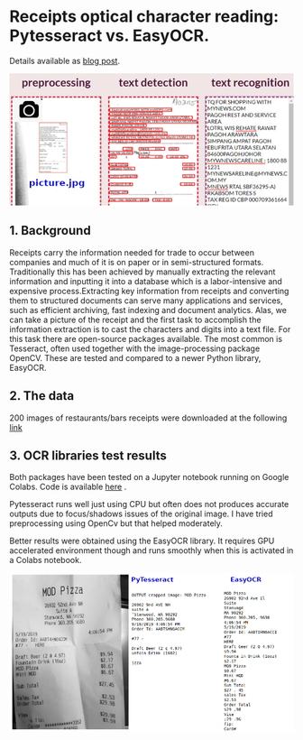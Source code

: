 # Receipts optical character reading: Pytesseract vs. EasyOCR.

Details available as [blog post](https://m-berta.medium.com/optical-character-recognition-ocr-pytesseract-vs-easyocr-5df810c6c91c).

![process](ocrprocess.png)

## 1. Background
Receipts carry the information needed for trade to occur between companies and much of it is on paper or in semi-structured formats. Traditionally this has been achieved by manually extracting the relevant information and inputting it into a database which is a labor-intensive and expensive process.Extracting key information from receipts and converting them to structured documents can serve many applications and services, such as efficient archiving, fast indexing and document analytics. Alas, we can take a picture of the receipt and the first task to accomplish the information extraction is to cast the characters and digits into a text file. For this task there are open-source packages available. The most common is Tesseract, often used together with the image-processing package OpenCV. These are tested and compared to a newer Python library, EasyOCR.

## 2. The data
200 images of restaurants/bars receipts were downloaded at the following [link](https://expressexpense.com/large-receipt-image-dataset-SRD.zip)

## 3. OCR libraries test results

Both packages have been tested on a Jupyter notebook running on Google Colabs.
Code is available [here](https://github.com/opsabarsec/Receipts-OCR-on-colabs/blob/main/OCR_Receipts.ipynb) . 

Pytesseract runs well just using CPU but often does not produces accurate outputs due to focus/shadows issues of the original image.
I have tried preprocessing using OpenCv but that helped moderately.

Better results were obtained using the EasyOCR library. It requires GPU accelerated environment though and runs smoothly when this is activated in a Colabs notebook.

![OCR](article42.png)
